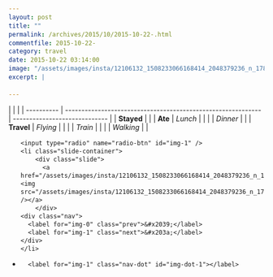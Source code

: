 ```yaml
---
layout: post
title: ""
permalink: /archives/2015/10/2015-10-22-.html
commentfile: 2015-10-22-
category: travel
date: 2015-10-22 03:14:00
image: "/assets/images/insta/12106132_1508233066168414_2048379236_n_17844898153047535.jpg"
excerpt: |
  
---
```


|            |                                                              |
| ---------- | ------------------------------------------------------------ | ----------------------------- |
| **Stayed** |  |
| **Ate**    | _Lunch_                                                      |          |
|            | _Dinner_                                                     |          |
| **Travel** | _Flying_                                                     |          |
|            | _Train_                                                      |          |
|            | _Walking_                                                    |          |





<ul class="slides">

    <input type="radio" name="radio-btn" id="img-1" />
    <li class="slide-container">
        <div class="slide">
          <a href="/assets/images/insta/12106132_1508233066168414_2048379236_n_17844898153047535.jpg"><img src="/assets/images/insta/12106132_1508233066168414_2048379236_n_17844898153047535.jpg" /></a>
        </div>
    <div class="nav">
      <label for="img-0" class="prev">&#x2039;</label>
      <label for="img-1" class="next">&#x203a;</label>
    </div>
    </li>
                
<li class="nav-dots">

      <label for="img-1" class="nav-dot" id="img-dot-1"></label>

</li>
</ul>        
        

        
